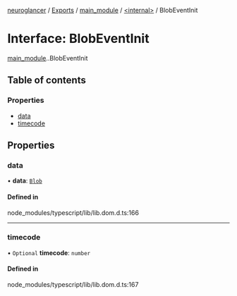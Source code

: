 [neuroglancer](../README.md) / [Exports](../modules.md) / [main\_module](../modules/main_module.md) / [<internal\>](../modules/main_module._internal_.md) / BlobEventInit

# Interface: BlobEventInit

[main_module](../modules/main_module.md).[<internal>](../modules/main_module._internal_.md).BlobEventInit

## Table of contents

### Properties

- [data](main_module._internal_.BlobEventInit.md#data)
- [timecode](main_module._internal_.BlobEventInit.md#timecode)

## Properties

### data

• **data**: [`Blob`](../modules/main_module._internal_.md#blob)

#### Defined in

node_modules/typescript/lib/lib.dom.d.ts:166

___

### timecode

• `Optional` **timecode**: `number`

#### Defined in

node_modules/typescript/lib/lib.dom.d.ts:167
